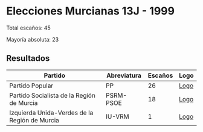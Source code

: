 # Elecciones Murcianas 13J - 1999

Total escaños: 45

Mayoría absoluta: 23

## Resultados

| Partido | Abreviatura | Escaños | Logo |
| - | - | - | - |
| Partido Popular | PP | 26 | [Logo](https://github.com/playzzz/Pactos/blob/master/Logos/PP.jpg?raw=true)
| Partido Socialista de la Región de Murcia | PSRM-PSOE | 18 | [Logo](https://github.com/playzzz/Pactos/blob/master/Logos/PSOE.jpg?raw=true)
| Izquierda Unida-Verdes de la Región de Murcia | IU-VRM | 1 | [Logo](https://github.com/playzzz/Pactos/blob/master/Logos/IU.jpg?raw=true)
